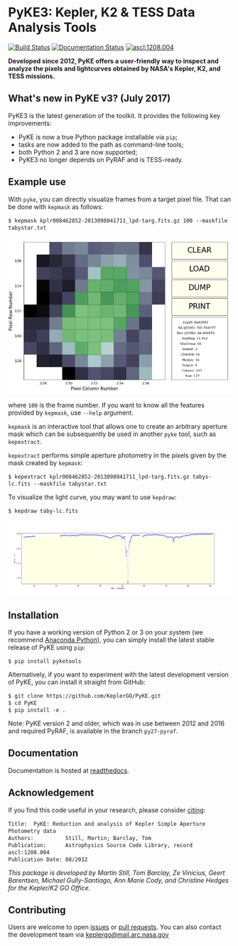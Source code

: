 # PyKE3: Kepler, K2 & TESS Data Analysis Tools
[![Build Status](https://travis-ci.org/KeplerGO/PyKE.svg?branch=dev)](https://travis-ci.org/KeplerGO/PyKE) [![Documentation Status](https://readthedocs.org/projects/pyke/badge/?version=latest)](http://pyke.readthedocs.io/en/latest/?badge=latest) <a href="http://ascl.net/1208.004"><img src="https://img.shields.io/badge/ascl-1208.004-blue.svg?colorB=262255" alt="ascl:1208.004" /></a>

**Developed since 2012, PyKE offers a user-friendly way to inspect and analyze
the pixels and lightcurves obtained by NASA's Kepler, K2, and TESS missions.**

## What's new in PyKE v3? (July 2017)

PyKE3 is the latest generation of the toolkit.
It provides the following key improvements:
* PyKE is now a true Python package installable via `pip`;
* tasks are now added to the path as command-line tools;
* both Python 2 and 3 are now supported;
* PyKE3 no longer depends on PyRAF and is TESS-ready.

## Example use

With ``pyke``, you can directly visualize frames from a target pixel file.
That can be done with ``kepmask`` as follows:

```
$ kepmask kplr008462852-2013098041711_lpd-targ.fits.gz 100 --maskfile tabystar.txt
```

![kepmask](docs/source/_static/images/readme/kepmask.png)

where ``100`` is the frame number.
If you want to know all the features provided by ``kepmask``, use ``--help`` argument.

``kepmask`` is an interactive tool that allows one to create an arbitrary
aperture mask which can be subsequently be used in another ``pyke`` tool,
such as ``kepextract``.

``kepextract`` performs simple aperture photometry in the pixels given by the mask
created by ``kepmask``:

```
$ kepextract kplr008462852-2013098041711_lpd-targ.fits.gz tabys-lc.fits --maskfile tabystar.txt
```

To visualize the light curve, you may want to use ``kepdraw``:

```
$ kepdraw taby-lc.fits
```

![kepdraw](docs/source/_static/images/readme/kepdraw.png)

## Installation

If you have a working version of Python 2 or 3 on your system
(we recommend [Anaconda Python](https://www.continuum.io/downloads)),
you can simply install the latest stable release of PyKE using ``pip``:

    $ pip install pyketools

Alternatively, if you want to experiment with the latest development version of
PyKE, you can install it straight from GitHub:

    $ git clone https://github.com/KeplerGO/PyKE.git
    $ cd PyKE
    $ pip install -e .

Note: PyKE version 2 and older, which was in use between 2012 and 2016 and
required PyRAF, is available in the branch ``py27-pyraf``.

## Documentation

Documentation is hosted at [readthedocs](http://pyke.rtfd.io).

## Acknowledgement
If you find this code useful in your research, please consider [citing](http://adsabs.harvard.edu/abs/2012ascl.soft08004S):

```
Title:  PyKE: Reduction and analysis of Kepler Simple Aperture Photometry data
Authors:          Still, Martin; Barclay, Tom
Publication:      Astrophysics Source Code Library, record ascl:1208.004
Publication Date: 08/2012
```

*This package is developed by Martin Still, Tom Barclay, Ze Vinicius, Geert Barentsen, Michael Gully-Santiago, Ann Marie Cody, and Christine Hedges for the Kepler/K2 GO Office.*

## Contributing

Users are welcome to open [issues](https://github.com/KeplerGO/PyKE/issues) or [pull requests](https://github.com/KeplerGO/PyKE/pulls).
You can also contact the development team via keplergo@mail.arc.nasa.gov
